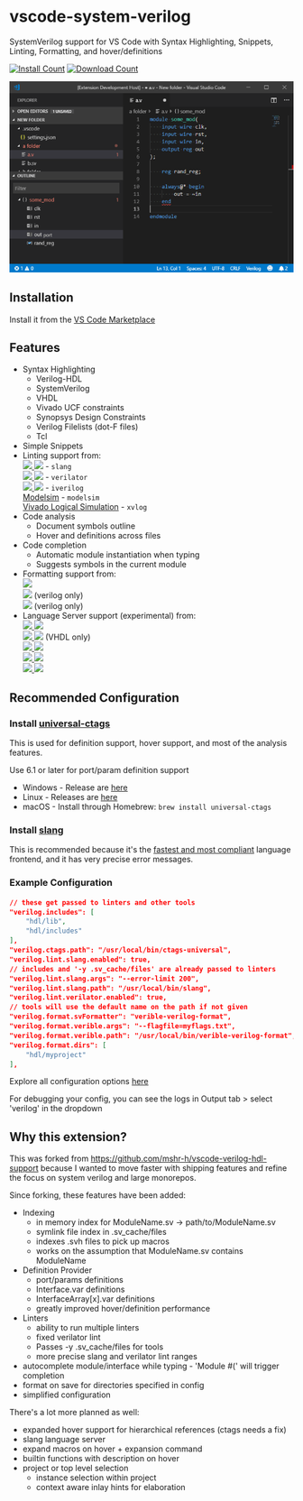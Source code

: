 # vscode-system-verilog

SystemVerilog support for VS Code with Syntax Highlighting, Snippets, Linting, Formatting, and hover/definitions

[![Install Count](https://img.shields.io/visual-studio-marketplace/i/AndrewNolte.vscode-system-verilog)](https://marketplace.visualstudio.com/items?itemName=AndrewNolte.vscode-system-verilog)
[![Download Count](https://img.shields.io/visual-studio-marketplace/d/AndrewNolte.vscode-system-verilog.png)](https://marketplace.visualstudio.com/items?itemName=AndrewNolte.vscode-system-verilog)

![sample](images/sample.gif)

## Installation

Install it from the [VS Code Marketplace](https://marketplace.visualstudio.com/items/AndrewNolte.vscode-system-verilog)

## Features

- Syntax Highlighting
  - Verilog-HDL
  - SystemVerilog
  - VHDL
  - Vivado UCF constraints
  - Synopsys Design Constraints
  - Verilog Filelists (dot-F files)
  - Tcl
- Simple Snippets
- Linting support from: \
  [![](https://img.shields.io/github/stars/MikePopoloski/slang?label=Slang&style=social) ![](https://img.shields.io/github/commit-activity/t/MikePopoloski/slang?label=commits&style=social)](https://github.com/MikePopoloski/slang)  - `slang` \
  [![](https://img.shields.io/github/stars/verilator/verilator?label=Verilator&style=social) ![](https://img.shields.io/github/commit-activity/t/verilator/verilator?label=commits&style=social)](https://github.com/verilator/verilator) - `verilator` \
  [![](https://img.shields.io/github/stars/steveicarus/iverilog?label=Icarus&style=social) ![](https://img.shields.io/github/commit-activity/t/steveicarus/iverilog?label=commits&style=social)](https://github.com/steveicarus/iverilog) - `iverilog` \
  [Modelsim](https://eda.sw.siemens.com/en-US/ic/modelsim/) - `modelsim` \
  [Vivado Logical Simulation](https://www.xilinx.com/products/design-tools/vivado.html) - `xvlog` 
- Code analysis
  - Document symbols outline
  - Hover and definitions across files
- Code completion
  - Automatic module instantiation when typing
  - Suggests symbols in the current module
- Formatting support from: \
  [![](https://img.shields.io/github/stars/chipsalliance/verible?label=verible-verilog-format&style=social)](https://github.com/chipsalliance/verible/tree/master/verilog/tools/formatter) \
  [![](https://img.shields.io/github/stars/ericsonj/verilog-format?label=verilog-format&style=social)](https://github.com/ericsonj/verilog-format) (verilog only)\
  [![](https://img.shields.io/github/stars/thomasrussellmurphy/istyle-verilog-formatter?label=istyle-verilog-formatter&style=social)](https://github.com/thomasrussellmurphy/istyle-verilog-formatter) (verilog only) 
- Language Server support (experimental) from: \
[![](https://img.shields.io/github/stars/chipsalliance/verible?label=verible-verilog-ls&style=social) ![](https://img.shields.io/github/commit-activity/t/chipsalliance/verible?label=commits&style=social)](https://github.com/chipsalliance/verible/tree/master/verilog/tools/ls) \
[![](https://img.shields.io/github/stars/VHDL-LS/rust_hdl?label=RustHdl&style=social) ![](https://img.shields.io/github/commit-activity/t/VHDL-LS/rust_hdl?label=commits&style=social)](https://github.com/VHDL-LS/rust_hdl) (VHDL only)\
[![](https://img.shields.io/github/stars/dalance/svls?label=svls&style=social) ![](https://img.shields.io/github/commit-activity/t/dalance/svls?label=commits&style=social)](https://github.com/dalance/svls) \
[![](https://img.shields.io/github/stars/suoto/hdl_checker?label=hdlChecker&style=social) ![](https://img.shields.io/github/commit-activity/t/suoto/hdl_checker?label=commits&style=social)](https://github.com/suoto/hdl_checker) \
[![](https://img.shields.io/github/stars/vivekmalneedi/veridian?label=veridian&style=social) ![](https://img.shields.io/github/commit-activity/t/vivekmalneedi/veridian?label=commits&style=social)](https://github.com/vivekmalneedi/veridian)


## Recommended Configuration

### Install [universal-ctags](https://github.com/universal-ctags/ctags)

This is used for definition support, hover support, and most of the analysis features.

Use 6.1 or later for port/param definition support

- Windows - Release are [here](https://github.com/universal-ctags/ctags-win32/releases)
- Linux - Releases are [here](https://github.com/universal-ctags/ctags/releases/)
- macOS - Install through Homebrew: ```brew install universal-ctags```

### Install [slang](https://github.com/MikePopoloski/slang)




This is recommended because it's the [fastest and most compliant](https://github.com/MikePopoloski/slang?tab=readme-ov-file#:~:text=slang%20is%20the%20fastest%20and%20most%20compliant%20SystemVerilog%20frontend%20(according%20to%20the%20open%20source%20chipsalliance%20test%20suite).) language frontend, and it has very precise error messages.

### Example Configuration

```json
// these get passed to linters and other tools
"verilog.includes": [
    "hdl/lib",
    "hdl/includes"
],
"verilog.ctags.path": "/usr/local/bin/ctags-universal",
"verilog.lint.slang.enabled": true,
// includes and '-y .sv_cache/files' are already passed to linters
"verilog.lint.slang.args": "--error-limit 200",
"verilog.lint.slang.path": "/usr/local/bin/slang",
"verilog.lint.verilator.enabled": true,
// tools will use the default name on the path if not given
"verilog.format.svFormatter": "verible-verilog-format",
"verilog.format.verible.args": "--flagfile=myflags.txt",
"verilog.format.verible.path": "/usr/local/bin/verible-verilog-format",
"verilog.format.dirs": [
    "hdl/myproject"
],
```

Explore all configuration options [here](CONFIG.md)

For debugging your config, you can see the logs in Output tab > select 'verilog' in the dropdown


## Why this extension?

This was forked from https://github.com/mshr-h/vscode-verilog-hdl-support because I wanted to move faster with shipping features and refine the focus on system verilog and large monorepos.

Since forking, these features have been added:
- Indexing
  - in memory index for ModuleName.sv -> path/to/ModuleName.sv
  - symlink file index in .sv_cache/files
  - indexes .svh files to pick up macros
  - works on the assumption that ModuleName.sv contains ModuleName
- Definition Provider
  - port/params definitions
  - Interface.var definitions
  - InterfaceArray[x].var definitions
  - greatly improved hover/definition performance
- Linters
  - ability to run multiple linters
  - fixed verilator lint
  - Passes -y .sv_cache/files for tools 
  - more precise slang and verilator lint ranges
- autocomplete module/interface while typing - 'Module #(' will trigger completion
- format on save for directories specified in config
- simplified configuration

There's a lot more planned as well:
- expanded hover support for hierarchical references (ctags needs a fix)
- slang language server
- expand macros on hover + expansion command
- builtin functions with description on hover
- project or top level selection
  - instance selection within project
  - context aware inlay hints for elaboration

